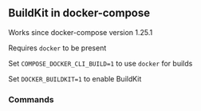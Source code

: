 ## BuildKit in docker-compose

Works since docker-compose version 1.25.1

Requires `docker` to be present

Set `COMPOSE_DOCKER_CLI_BUILD=1` to use `docker` for builds

Set `DOCKER_BUILDKIT=1` to enable BuildKit

### Commands

<!-- include: compose-0.command -->

<!-- include: compose-1.command -->

<!-- include: compose-2.command -->
